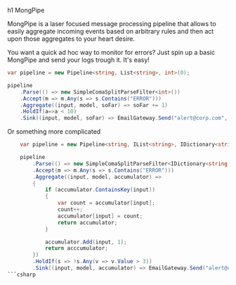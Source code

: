 ﻿h1 MongPipe 

MongPipe is a laser focused message processing pipeline that allows to easily aggregate incoming events based on arbitrary rules and then act upon those aggregates to your heart desire.

You want a quick ad hoc way to monitor for errors? Just spin up a basic MongPipe and send your logs trough it. It's easy!

``` csharp
var pipeline = new Pipeline<string, List<string>, int>(0);

pipeline
	.Parse(() => new SimpleComaSplitParseFilter<int>())
	.Accept(m => m.Any(s => s.Contains("ERROR")))
	.Aggregate((input, model, soFar) => soFar += 1)
	.HoldIf(a=>a < 10)
	.Sink((input, model, soFar) => EmailGateway.Send("alert@corp.com", "10 errors have occured"))
```

Or something more complicated

```csharp
	var pipeline = new Pipeline<string, IList<string>, IDictionary<string, int>>(new Dictionary<string, int>());

	pipeline
		.Parse(() => new SimpleComaSplitParseFilter<IDictionary<string, int>>())
		.Accept(m => m.Any(s => s.Contains("ERROR")))
		.Aggregate((input, model, accumulator) =>
		{
			if (accumulator.ContainsKey(input))
			{
				var count = accumulator[input];
				count++;
				accumulator[input] = count;
				return accumulator;
			}

			accumulator.Add(input, 1);
			return acccumulator;
		})
		.HoldIf(s => !s.Any(v => v.Value > 3))
		.Sink((input, model, accumulator) => EmailGateway.Send("alert@corp.com", "So many errors", $"The same error occured 3 times. {JsonConvert.SerializeObject(accumulator, Formatting.Indented)}"));
```csharp
